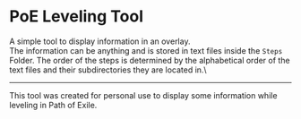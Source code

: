 # PoE Leveling Tool 

A simple tool to display information in an overlay.\
The information can be anything and is stored in text files inside the `Steps` Folder. The order of the steps is determined by the alphabetical order of the text files and their subdirectories they are located in.\

***
This tool was created for personal use to display some information while leveling in Path of Exile.
